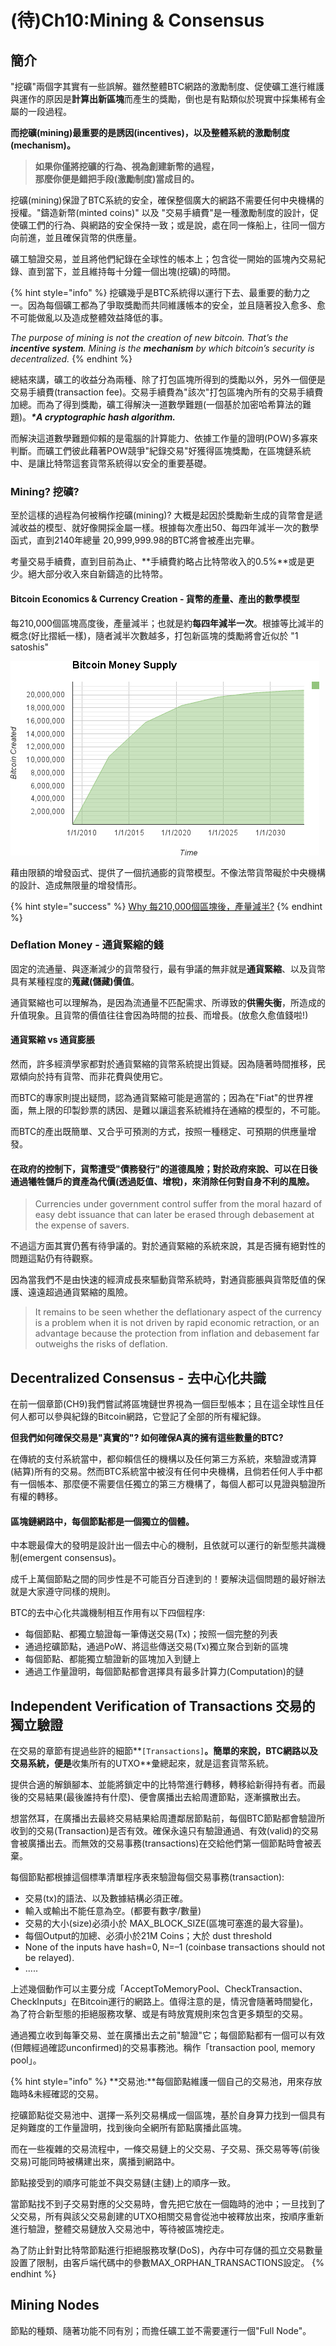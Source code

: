 # \(待\)Ch10:Mining & Consensus

## 簡介

"挖礦"兩個字其實有一些誤解。雖然整體BTC網路的激勵制度、促使礦工進行維護與運作的原因是**計算出新區塊**而產生的獎勵，倒也是有點類似於現實中採集稀有金屬的一段過程。

**而挖礦\(mining\)最重要的是誘因\(incentives\)，以及整體系統的激勵制度\(mechanism\)。**

> **如果你僅將挖礦的行為、視為創建新幣的過程，  
> 那麼你便是錯把手段\(激勵制度\)當成目的。**

挖礦\(mining\)保證了BTC系統的安全，確保整個廣大的網路不需要任何中央機構的授權。"鑄造新幣\(minted coins\)" 以及 "交易手續費"是一種激勵制度的設計，促使礦工們的行為、與網路的安全保持一致；或是說，處在同一條船上，往同一個方向前進，並且確保貨幣的供應量。

礦工驗證交易，並且將他們紀錄在全球性的帳本上；包含從一開始的區塊內交易紀錄、直到當下，並且維持每十分鐘一個出塊\(挖礦\)的時間。

{% hint style="info" %}
挖礦幾乎是BTC系統得以運行下去、最重要的動力之一。因為每個礦工都為了爭取獎勵而共同維護帳本的安全，並且隨著投入愈多、愈不可能做亂以及造成整體效益降低的事。

_The purpose of mining is not the creation of new bitcoin. That’s the **incentive system**. Mining is the **mechanism** by which bitcoin’s security is decentralized._
{% endhint %}

總結來講，礦工的收益分為兩種、除了打包區塊所得到的獎勵以外，另外一個便是交易手續費\(transaction fee\)。交易手續費為"該次"打包區塊內所有的交易手續費加總。而為了得到獎勵，礦工得解決一道數學難題\(一個基於加密哈希算法的難題\)。_**\*A cryptographic hash algorithm.**_

而解決這道數學難題仰賴的是電腦的計算能力、依據工作量的證明\(POW\)多寡來判斷。而礦工們彼此藉著POW競爭"紀錄交易"好獲得區塊獎勵，在區塊鏈系統中、是讓比特幣這套貨幣系統得以安全的重要基礎。

### Mining? 挖礦?

至於這樣的過程為何被稱作挖礦\(mining\)? 大概是起因於獎勵新生成的貨幣會是遞減收益的模型、就好像開採金屬一樣。根據每次產出50、每四年減半一次的數學函式，直到2140年總量 20,999,999.98的BTC將會被產出完畢。

考量交易手續費，直到目前為止、**手續費約略占比特幣收入的0.5%**或是更少。絕大部分收入來自新鑄造的比特幣。

#### Bitcoin Economics & Currency Creation - 貨幣的產量、產出的數學模型

每210,000個區塊高度後，產量減半；也就是約**每四年減半一次**。根據等比減半的概念\(好比摺紙一樣\)，隨者減半次數越多，打包新區塊的獎勵將會近似於 "1 satoshis"

![Supply of bitcoin currency over time based on a geometrically decreasing issuance rate](.gitbook/assets/image%20%281%29.png)

藉由限額的增發函式、提供了一個抗通膨的貨幣模型。不像法幣貨幣礙於中央機構的設計、造成無限量的增發情形。

{% hint style="success" %}
 [Why 每210,000個區塊後，產量減半?](https://cryptopeng.gitbook.io/blockchain/~/drafts/-LNZdGJxdP6bXD6P2mSO/primary/bitcoin-information#mei-210-000-liang-ban)
{% endhint %}

### Deflation Money - 通貨緊縮的錢

固定的流通量、與逐漸減少的貨幣發行，最有爭議的無非就是**通貨緊縮**、以及貨幣具有某種程度的**蒐藏\(儲藏\)價值**。

通貨緊縮也可以理解為，是因為流通量不匹配需求、所導致的**供需失衡**，所造成的升值現象。且貨幣的價值往往會因為時間的拉長、而增長。\(放愈久愈值錢啦!\)

#### 通貨緊縮 vs 通貨膨脹

然而，許多經濟學家都對於通貨緊縮的貨幣系統提出質疑。因為隨著時間推移，民眾傾向於持有貨幣、而非花費與使用它。

而BTC的專家則提出疑問，認為通貨緊縮可能是適當的；因為在"Fiat"的世界裡面，無上限的印製鈔票的誘因、是難以讓這套系統維持在通縮的模型的，不可能。

而BTC的產出既簡單、又合乎可預測的方式，按照一種穩定、可預期的供應量增發。

#### **在政府的控制下，貨幣遭受"債務發行"的道德風險；對於政府來說、可以在日後通過犧牲儲戶的資產為代價\(透過貶值、增稅\)，來消除任何對自身不利的風險。**

> Currencies under government control suffer from the moral hazard of easy debt issuance that can later be erased through debasement at the expense of savers.

不過這方面其實仍舊有待爭議的。對於通貨緊縮的系統來說，其是否擁有絕對性的問題這點仍有待觀察。

因為當我們不是由快速的經濟成長來驅動貨幣系統時，對通貨膨脹與貨幣貶值的保護、遠遠超過通貨緊縮的風險。

> It remains to be seen whether the deflationary aspect of the currency is a problem when it is not driven by rapid economic retraction, or an advantage because the protection from inflation and debasement far outweighs the risks of deflation.

## Decentralized Consensus - 去中心化共識

在前一個章節\(CH9\)我們嘗試將區塊鏈世界視為一個巨型帳本；且在這全球性且任何人都可以參與紀錄的Bitcoin網路，它登記了全部的所有權紀錄。

**但我們如何確保交易是"真實的"? 如何確保A真的擁有這些數量的BTC?**

在傳統的支付系統當中，都仰賴信任的機構以及任何第三方系統，來驗證或清算\(結算\)所有的交易。然而BTC系統當中被沒有任何中央機構，且倘若任何人手中都有一個帳本、那麼便不需要信任獨立的第三方機構了，每個人都可以見證與驗證所有權的轉移。

#### 區塊鏈網路中，每個節點都是一個獨立的個體。

中本聰最偉大的發明是設計出一個去中心的機制，且依就可以運行的新型態共識機制\(emergent consensus\)。

成千上萬個節點之間的同步性是不可能百分百達到的！要解決這個問題的最好辦法就是大家遵守同樣的規則。

BTC的去中心化共識機制相互作用有以下四個程序:

* 每個節點、都獨立驗證每一筆傳送交易\(Tx\)；按照一個完整的列表
* 通過挖礦節點，通過PoW、將這些傳送交易\(Tx\)獨立聚合到新的區塊
* 每個節點、都能獨立驗證新的區塊加入到鏈上
* 通過工作量證明，每個節點都會選擇具有最多計算力\(Computation\)的鏈

## Independent Verification of Transactions 交易的獨立驗證

在交易的章節有提過些許的細節**`[Transactions]`**。簡單的來說，BTC網路以及交易系統，便是**收集所有的UTXO**彙總起來，就是這套貨幣系統。

提供合適的解鎖腳本、並能將鎖定中的比特幣進行轉移，轉移給新得持有者。而最後的交易結果\(最後誰持有什麼\)、便會廣播出去給周遭節點，逐漸擴散出去。

想當然耳，在廣播出去最終交易結果給周遭鄰居節點前，每個BTC節點都會驗證所收到的交易\(Transaction\)是否有效。確保永遠只有驗證通過、有效\(valid\)的交易會被廣播出去。而無效的交易事務\(transactions\)在交給他們第一個節點時會被丟棄。

每個節點都根據這個標準清單程序表來驗證每個交易事務\(transaction\):

* 交易\(tx\)的語法、以及數據結構必須正確。
* 輸入或輸出不能任意為空。\(都要有數字/數量\)
* 交易的大小\(size\)必須小於 MAX\_BLOCK\_SIZE\(區塊可塞進的最大容量\)。
* 每個Output的加總、必須小於21M Coins；大於 dust threshold
*  None of the inputs have hash=0, N=–1  \(coinbase transactions should not be relayed\).
* .....

上述幾個動作可以主要分成「AcceptToMemoryPool、CheckTransaction、CheckInputs」在Bitcoin運行的網路上。值得注意的是，情況會隨著時間變化，為了符合新型態的拒絕服務攻擊、或是有時放寬規則來包含更多類型的交易。

通過獨立收到每筆交易、並在廣播出去之前"驗證"它；每個節點都有一個可以有效\(但餵經過確認unconfirmed\)的交易事務池。稱作「transaction pool, memory pool」。

{% hint style="info" %}
**交易池:**每個節點維護一個自己的交易池，用來存放臨時&未經確認的交易。

挖礦節點從交易池中、選擇一系列交易構成一個區塊，基於自身算力找到一個具有足夠難度的工作量證明，找到後向全網所有節點廣播此區塊。

而在一些複雜的交易流程中，一條交易鏈上的父交易、子交易、孫交易等等\(前後交易\)可能同時被構建出來，廣播到網路中。

節點接受到的順序可能並不與交易鏈\(主鏈\)上的順序一致。

當節點找不到子交易對應的父交易時，會先把它放在一個臨時的池中；一旦找到了父交易，所有與該父交易創建的UTXO相關交易會從池中被釋放出來，按順序重新進行驗證，整體交易鏈放入交易池中，等待被區塊挖走。

為了防止針對比特幣節點進行拒絕服務攻擊\(DoS\)，內存中可存儲的孤立交易數量設置了限制，由客戶端代碼中的參數MAX\_ORPHAN\_TRANSACTIONS設定。
{% endhint %}

## Mining Nodes

節點的種類、隨著功能不同有別；而擔任礦工並不需要運行一個"Full Node"。
















